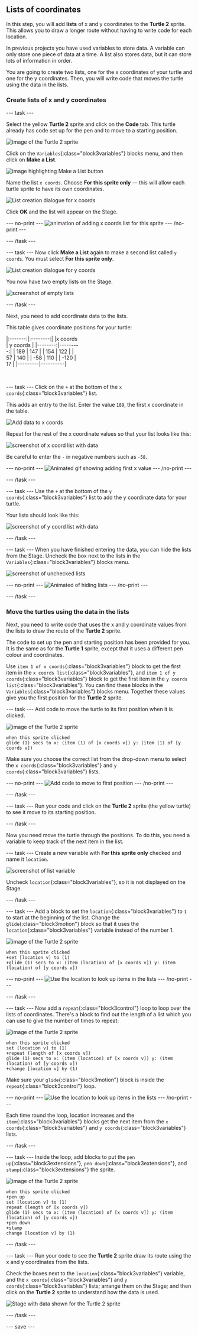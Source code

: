 ## Lists of coordinates

In this step, you will add **lists** of x and y coordinates to the **Turtle 2** sprite. This allows you to draw a longer route without having to write code for each location. 

In previous projects you have used variables to store data. A variable can only store one piece of data at a time. A list also stores data, but it can store lots of information in order. 

You are going to create two lists, one for the x coordinates of your turtle and one for the y coordinates. Then, you will write code that moves the turtle using the data in the lists. 

### Create lists of x and y coordinates

--- task ---

Select the yellow **Turtle 2** sprite and click on the **Code** tab. This turtle already has code set up for the pen and to move to a starting position. 

![image of the Turtle 2 sprite](images/turtle-2-sprite.png)

 Click on the `Variables`{:class="block3variables"} blocks menu, and then click on **Make a List**.

![image highlighting Make a List button](images/turtle-2-make-a-list.png)

Name the list `x coords`. Choose **For this sprite only** — this will allow each turtle sprite to have its own coordinates.

![List creation dialogue for x coords](images/turtle-2-x-list.png)

Click **OK** and the list will appear on the Stage.

--- no-print ---
![animation of adding x coords list for this sprite](images/add-x-coords-list.gif)
--- /no-print ---

--- /task ---

--- task ---
Now click **Make a List** again to make a second list called `y coords`. You must select **For this sprite only**. 

![List creation dialogue for y coords](images/turtle-2-y-list.png)

You now have two empty lists on the Stage.

![screenshot of empty lists](images/empty-lists.png)

--- /task ---

Next, you need to add coordinate data to the lists. 

This table gives coordinate positions for your turtle:

<div style="width:200px;">

|:-------:|:--------:|
|x coords | y coords |
|--------:|---------:|
| 189     | 147      |
| 154     | 122      |
| 57      | 140      |
| -58     | 110      |
| -120    | 17       |
|---------|----------|

<br/>
</div>

--- task ---
Click on the `+` at the bottom of the `x coords`{:class="block3variables"} list. 

This adds an entry to the list. Enter the value `189`, the first x coordinate in the table. 

![Add data to x coords](images/turtle-2-add-data.png)

Repeat for the rest of the x coordinate values so that your list looks like this:

![screenshot of x coord list with data](images/turtle-2-x-data.png)

Be careful to enter the `-` in negative numbers such as `-58`.

--- no-print ---
![Animated gif showing adding first x value](images/turtle-2-add-x-data.gif)
--- /no-print ---

--- /task ---

--- task ---
Use the `+` at the bottom of the `y coords`{:class="block3variables"} list to add the y coordinate data for your turtle. 

Your lists should look like this:

![screenshot of y coord list with data](images/turtle-2-y-data.png)

--- /task ---

--- task ---
When you have finished entering the data, you can hide the lists from the Stage. Uncheck the box next to the lists in the `Variables`{:class="block3variables"} blocks menu.

![screenshot of unchecked lists](images/turtle-2-uncheck-lists.png)

--- no-print ---
![Animated of hiding lists](images/turtle-2-hide-lists.gif)
--- /no-print ---

--- /task ---

### Move the turtles using the data in the lists

Next, you need to write code that uses the x and y coordinate values from the lists to draw the route of the **Turtle 2** sprite. 

The code to set up the pen and starting position has been provided for you. It is the same as for the **Turtle 1** sprite, except that it uses a different pen colour and coordinates. 

Use `item 1 of x coords`{:class="block3variables"} block to get the first item in the `x coords list`{:class="block3variables"}, and `item 1 of y coords`{:class="block3variables"} block to get the first item in the `y coords list`{:class="block3variables"}. You can find these blocks in the `Variables`{:class="block3variables"} blocks menu. Together these values give you the first position for the **Turtle 2** sprite.

--- task ---
Add code to move the turtle to its first position when it is clicked. 

![image of the Turtle 2 sprite](images/turtle-2-sprite.png)

```blocks3
when this sprite clicked
glide (1) secs to x: (item (1) of [x coords v]) y: (item (1) of [y coords v])
```

Make sure you choose the correct list from the drop-down menu to select the `x coords`{:class="block3variables"} and `y coords`{:class="block3variables"} lists. 

--- no-print ---
![Add code to move to first position](images/turtle-2-first-position.gif)
--- /no-print ---

--- /task ---

--- task ---
Run your code and click on the **Turtle 2** sprite (the yellow turtle) to see it move to its starting position.

--- /task ---

Now you need move the turtle through the positions. To do this, you need a variable to keep track of the next item in the list. 

--- task ---
Create a new variable with **For this sprite only** checked and name it `location`.

![screenshot of list variable](images/turtle-2-location-variable.png)

Uncheck `location`{:class="block3variables"}, so it is not displayed on the Stage.

--- /task ---

--- task --- 
Add a block to set the `location`{:class="block3variables"} to `1` to start at the beginning of the list. Change the `glide`{:class="block3motion"} block so that it uses the `location`{:class="block3variables"} variable instead of the number 1. 

![image of the Turtle 2 sprite](images/turtle-2-sprite.png)

```blocks3
when this sprite clicked
+set [location v] to (1)
+glide (1) secs to x: (item (location) of [x coords v]) y: (item (location) of [y coords v])
```
--- no-print ---
![Use the location to look up items in the lists](images/turtle-2-use-location.gif)
--- /no-print ---

--- /task ---

--- task --- 
Now add a `repeat`{:class="block3control"} loop to loop over the lists of coordinates. There's a block to find out the length of a list which you can use to give the number of times to repeat: 

![image of the Turtle 2 sprite](images/turtle-2-sprite.png)

```blocks3
when this sprite clicked
set [location v] to (1) 
+repeat (length of [x coords v])
glide (1) secs to x: (item (location) of [x coords v]) y: (item (location) of [y coords v])
+change [location v] by (1)
```

Make sure your `glide`{:class="block3motion"} block is inside the `repeat`{:class="block3control"} loop.

--- no-print ---
![Use the location to look up items in the lists](images/turtle-2-add-loop.gif)
--- /no-print ---

Each time round the loop, location increases and the `item`{:class="block3variables"} blocks get the next item from the `x coords`{:class="block3variables"} and `y coords`{:class="block3variables"} lists. 

--- /task ---

--- task ---
Inside the loop, add blocks to put the `pen up`{:class="block3extensions"}, `pen down`{:class="block3extensions"}, and `stamp`{:class="block3extensions"} the sprite.

![image of the Turtle 2 sprite](images/turtle-2-sprite.png)

```blocks3
when this sprite clicked
+pen up
set [location v] to (1) 
repeat (length of [x coords v])
glide (1) secs to x: (item (location) of [x coords v]) y: (item (location) of [y coords v])
+pen down
+stamp
change [location v] by (1)
```

--- /task ---

--- task ---
Run your code to see the **Turtle 2** sprite draw its route using the x and y coordinates from the lists. 

Check the boxes next to the `location`{:class="block3variables"} variable, and the `x coords`{:class="block3variables"} and `y coords`{:class="block3variables"} lists; arrange them on the Stage; and then click on the **Turtle 2** sprite to understand how the data is used.

![Stage with data shown for the Turtle 2 sprite](images/turtle-2-data-on-stage.png)

--- /task ---

--- save ---

